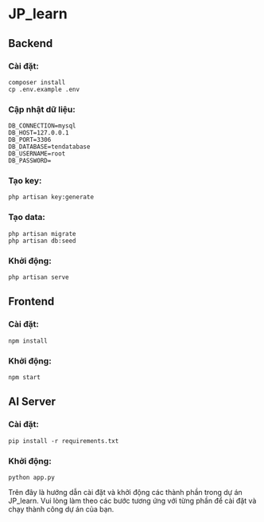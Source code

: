 # JP_learn

## Backend

### Cài đặt:
```
composer install
cp .env.example .env
```

### Cập nhật dữ liệu:
```
DB_CONNECTION=mysql
DB_HOST=127.0.0.1
DB_PORT=3306
DB_DATABASE=tendatabase
DB_USERNAME=root
DB_PASSWORD=
```

### Tạo key:
```
php artisan key:generate
```

### Tạo data:
```
php artisan migrate
php artisan db:seed
```

### Khởi động:
```
php artisan serve
```

## Frontend

### Cài đặt:
```
npm install
```

### Khởi động:
```
npm start
```

## AI Server

### Cài đặt:
```
pip install -r requirements.txt
```

### Khởi động:
```
python app.py
```

Trên đây là hướng dẫn cài đặt và khởi động các thành phần trong dự án JP_learn. Vui lòng làm theo các bước tương ứng với từng phần để cài đặt và chạy thành công dự án của bạn.

